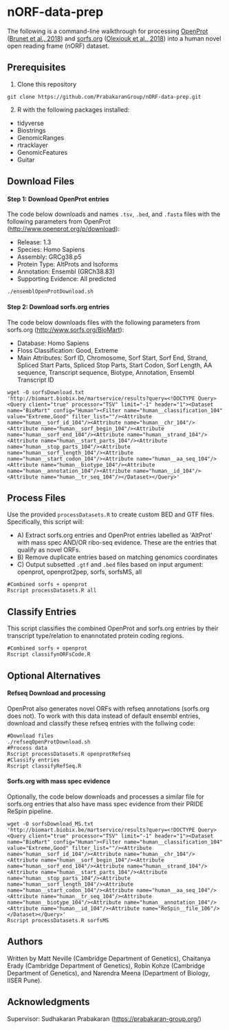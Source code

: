 # nORF-data-prep
The following is a command-line walkthrough for processing [OpenProt](http://www.openprot.org/) ([Brunet et al., 2018](https://doi.org/10.1093/nar/gky936)) and [sorfs.org](http://www.sorfs.org/) ([Olexiouk et al., 2018](https://doi.org/10.1093/nar/gkx1130)) into a human novel open reading frame (nORF) dataset.

## Prerequisites
1. Clone this repository
```
git clone https://github.com/PrabakaranGroup/nORF-data-prep.git
```
2. R with the following packages installed:
* tidyverse
* Biostrings
* GenomicRanges
* rtracklayer
* GenomicFeatures
* Guitar

## Download Files

#### Step 1: Download OpenProt entries

The code below downloads and names `.tsv`, `.bed`, and `.fasta` files with the following parameters from OpenProt (http://www.openprot.org/p/download):
* Release: 1.3
* Species: Homo Sapiens
* Assembly: GRCg38.p5
* Protein Type: AltProts and Isoforms
* Annotation: Ensembl (GRCh38.83)
* Supporting Evidence: All predicted

```
./ensemblOpenProtDownload.sh
```

#### Step 2: Download sorfs.org entries

The code below downloads files with the following parameters from sorfs.org (http://www.sorfs.org/BioMart):
* Database: Homo Sapiens
* Floss Classification: Good, Extreme
* Main Attributes: Sorf ID, Chromosome, Sorf Start, Sorf End, Strand, Spliced Start Parts, Spliced Stop Parts, Start Codon, Sorf Length, AA sequence, Transcript sequence, Biotype, Annotation, Ensembl Transcript ID

```
wget -O sorfsDownload.txt 'http://biomart.biobix.be/martservice/results?query=<!DOCTYPE Query><Query client="true" processor="TSV" limit="-1" header="1"><Dataset name="BioMart" config="Human"><Filter name="human__classification_104" value="Extreme,Good" filter_list=""/><Attribute name="human__sorf_id_104"/><Attribute name="human__chr_104"/><Attribute name="human__sorf_begin_104"/><Attribute name="human__sorf_end_104"/><Attribute name="human__strand_104"/><Attribute name="human__start_parts_104"/><Attribute name="human__stop_parts_104"/><Attribute name="human__sorf_length_104"/><Attribute name="human__start_codon_104"/><Attribute name="human__aa_seq_104"/><Attribute name="human__biotype_104"/><Attribute name="human__annotation_104"/><Attribute name="human__id_104"/><Attribute name="human__tr_seq_104"/></Dataset></Query>'
```

## Process Files

Use the provided `processDatasets.R` to create custom BED and GTF files. 
Specifically, this script will:
 * A) Extract sorfs.org entries and OpenProt entries labelled as 'AltProt' with mass spec AND/OR ribo-seq evidence. These are the entries that qualify as novel ORFs.
 * B) Remove duplicate entries based on matching genomics coordinates
 * C) Output subsetted `.gtf` and `.bed` files based on input argument: openprot, openprot2pep, sorfs, sorfsMS, all

```
#Combined sorfs + openprot
Rscript processDatasets.R all
```

## Classify Entries

This script classifies the combined OpenProt and sorfs.org entries by their transcript type/relation to enannotated protein coding regions.
```
#Combined sorfs + openprot
Rscript classifynORFsCode.R
```

## Optional Alternatives
#### Refseq Download and processing
OpenProt also generates novel ORFs with refseq annotations (sorfs.org does not). To work with this data instead of default ensembl entries, download and classify these refseq entries with the follwing code:

```
#Download files
./refseqOpenProtDownload.sh
#Process data
Rscript processDatasets.R openprotRefseq
#Classify entries
Rscript classifyRefSeq.R
```
#### Sorfs.org with mass spec evidence
Optionally, the code below downloads and processes a similar file for sorfs.org entries that also have mass spec evidence from their PRIDE ReSpin pipeline.
```
wget -O sorfsDownload_MS.txt 'http://biomart.biobix.be/martservice/results?query=<!DOCTYPE Query><Query client="true" processor="TSV" limit="-1" header="1"><Dataset name="BioMart" config="Human"><Filter name="human__classification_104" value="Extreme,Good" filter_list=""/><Attribute name="human__sorf_id_104"/><Attribute name="human__chr_104"/><Attribute name="human__sorf_begin_104"/><Attribute name="human__sorf_end_104"/><Attribute name="human__strand_104"/><Attribute name="human__start_parts_104"/><Attribute name="human__stop_parts_104"/><Attribute name="human__sorf_length_104"/><Attribute name="human__start_codon_104"/><Attribute name="human__aa_seq_104"/><Attribute name="human__tr_seq_104"/><Attribute name="human__biotype_104"/><Attribute name="human__annotation_104"/><Attribute name="human__id_104"/><Attribute name="ReSpin__file_106"/></Dataset></Query>'
Rscript processDatasets.R sorfsMS
```

## Authors

Written by Matt Neville (Cambridge Department of Genetics), Chaitanya Erady (Cambridge Department of Genetics), Robin Kohze (Cambridge Department of Genetics), and Narendra Meena (Department of Biology, IISER Pune).

## Acknowledgments
Supervisor: Sudhakaran Prabakaran (https://prabakaran-group.org/)
